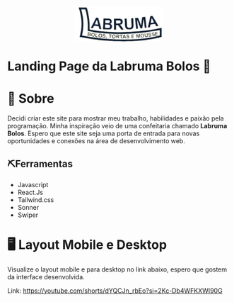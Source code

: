<div>
    <h1 style=" display:flex;
            justify-content:center;
           background-image: url('./my-project/src/assets/fundoo.jpg');">
    <img src="./my-project/src/assets/logolabruma2.svg" width="200px">
    </h1>
    <h1 style="">
        Landing Page da Labruma Bolos 🍰
    </h1>
</div>
<div>
    <h1>📕 Sobre</h1>
    <p>
        Decidi criar este site para mostrar meu trabalho, habilidades e paixão pela programação. Minha inspiração veio de uma confeitaria chamado <span style="font-weight: bold;">Labruma Bolos</span>. Espero que este site seja uma porta de entrada para novas oportunidades e conexões na área de desenvolvimento web.
    </p>
</div>
<div>
    <h2>⛏️Ferramentas</h2>
     <ul>
        <li>
            Javascript
        </li>
        <li>
        React.Js
        </li>
        <li>
        Tailwind.css
        </li>
        <li>
        Sonner
        </li>
        <li>
        Swiper
        </li>
     </ul>
</div>

# 🖥️ Layout Mobile  e Desktop
 
 <p>Visualize o layout mobile e para desktop no link abaixo, espero que gostem da interface desenvolvida.</p>

 Link: https://youtube.com/shorts/dYQCJn_rbEo?si=2Kc-Db4WFKXWI90G